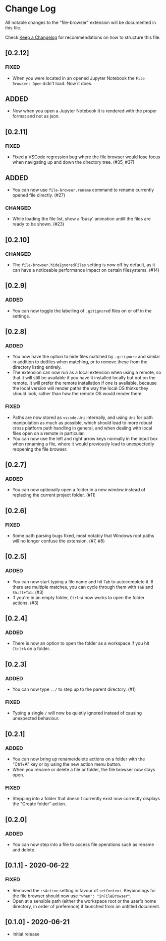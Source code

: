 # Change Log

All notable changes to the "file-browser" extension will be documented in this file.

Check [Keep a Changelog](http://keepachangelog.com/) for recommendations on how to structure this
file.

## [0.2.12]

### FIXED

- When you were located in an opened Jupyter Notebook the `File Browser: Open` didn't load. Now it does.

## ADDED

- Now when you open a Jupyter Notebook it is rendered with the proper format and not as json.

## [0.2.11]

### FIXED

- Fixed a VSCode regression bug where the file browser would lose focus when navigating up and
  down the directory tree. (#35, #37)

## ADDED

- You can now use `file-browser.rename` command to rename currently opened file directly. (#27)

### CHANGED

- While loading the file list, show a 'busy' animation untill the files are ready to be shown.
  (#23)

## [0.2.10]

### CHANGED

- The `file-browser.hideIgnoredFiles` setting is now off by default, as it can have a noticeable
  performance impact on certain filesystems. (#14)

## [0.2.9]

### ADDED

- You can now toggle the labelling of `.gitignore`d files on or off in the settings.

## [0.2.8]

### ADDED

- You now have the option to hide files matched by `.gitignore` and similar in addition to
  dotfiles when matching, or to remove these from the directory listing entirely.
- The extension can now run as a local extension when using a remote, so that it will still be
  available if you have it installed locally but not on the remote. It will prefer the remote
  installation if one is available, because the local version will render paths the way the local
  OS thinks they should look, rather than how the remote OS would render them.

### FIXED

- Paths are now stored as `vscode.Uri` internally, and using `Uri` for path manipulation as much
  as possible, which should lead to more robust cross platform path handling in general, and when
  dealing with local files open on a remote in particular.
- You can now use the left and right arrow keys normally in the input box when renaming a file,
  where it would previously lead to unexpectedly reopening the file browser.

## [0.2.7]

### ADDED

- You can now optionally open a folder in a new window instead of replacing the current project
  folder. (#11)

## [0.2.6]

### FIXED

- Some path parsing bugs fixed, most notably that Windows root paths will no longer confuse the
  extension. (#7, #8)

## [0.2.5]

### ADDED

- You can now start typing a file name and hit `Tab` to autocomplete it. If there are multiple
  matches, you can cycle through them with `Tab` and `Shift+Tab`. (#3)
- If you're in an empty folder, `Ctrl+A` now works to open the folder actions. (#3)

## [0.2.4]

### ADDED

- There is now an option to open the folder as a workspace if you hit `Ctrl+A` on a folder.

## [0.2.3]

### ADDED

- You can now type `../` to step up to the parent directory. (#1)

### FIXED

- Typing a single `/` will now be quietly ignored instead of causing unexpected behaviour.

## [0.2.1]

### ADDED

- You can now bring up rename/delete actions on a folder with the "Ctrl+A" key or by using the new
  action menu button.
- When you rename or delete a file or folder, the file browser now stays open.

### FIXED

- Stepping into a folder that doesn't currently exist now correctly displays the "Create folder"
  action.

## [0.2.0]

### ADDED

- You can now step into a file to access file operations such as rename and delete.

## [0.1.1] - 2020-06-22

### FIXED

- Removed the `isActive` setting in favour of `setContext`. Keybindings for the file browser
  should now use `"when": "inFileBrowser"`.
- Open at a sensible path (either the workspace root or the user's home directory, in order of
  preference) if launched from an untitled document.

## [0.1.0] - 2020-06-21

- Initial release
